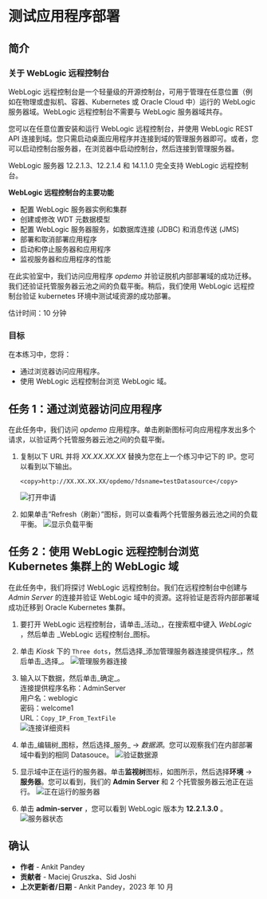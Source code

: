 # 测试应用程序部署

## 简介

### 关于 WebLogic 远程控制台

WebLogic 远程控制台是一个轻量级的开源控制台，可用于管理在任意位置（例如在物理或虚拟机、容器、Kubernetes 或 Oracle Cloud 中）运行的 WebLogic 服务器域。WebLogic 远程控制台不需要与 WebLogic 服务器域共存。

您可以在任意位置安装和运行 WebLogic 远程控制台，并使用 WebLogic REST API 连接到域。您只需启动桌面应用程序并连接到域的管理服务器即可。或者，您可以启动控制台服务器，在浏览器中启动控制台，然后连接到管理服务器。

WebLogic 服务器 12.2.1.3、12.2.1.4 和 14.1.1.0 完全支持 WebLogic 远程控制台。

**WebLogic 远程控制台的主要功能**

*   配置 WebLogic 服务器实例和集群
*   创建或修改 WDT 元数据模型
*   配置 WebLogic 服务器服务，如数据库连接 (JDBC) 和消息传送 (JMS)
*   部署和取消部署应用程序
*   启动和停止服务器和应用程序
*   监视服务器和应用程序的性能

在此实验室中，我们访问应用程序 _opdemo_ 并验证脱机内部部署域的成功迁移。我们还验证托管服务器云池之间的负载平衡。稍后，我们使用 WebLogic 远程控制台验证 kubernetes 环境中测试域资源的成功部署。

估计时间：10 分钟

### 目标

在本练习中，您将：

*   通过浏览器访问应用程序。
*   使用 WebLogic 远程控制台浏览 WebLogic 域。

## 任务 1：通过浏览器访问应用程序

在此任务中，我们访问 _opdemo_ 应用程序。单击刷新图标可向应用程序发出多个请求，以验证两个托管服务器云池之间的负载平衡。

1.  复制以下 URL 并将 _XX.XX.XX.XX_ 替换为您在上一个练习中记下的 IP。您可以看到以下输出。
    
        <copy>http://XX.XX.XX.XX/opdemo/?dsname=testDatasource</copy>
        
    
    ![打开申请](images/open-application.png)
    
2.  如果单击“Refresh（刷新）”图标，则可以查看两个托管服务器云池之间的负载平衡。 ![显示负载平衡](images/show-load-balancing.png)
    

## 任务 2：使用 WebLogic 远程控制台浏览 Kubernetes 集群上的 WebLogic 域

在此任务中，我们将探讨 WebLogic 远程控制台。我们在远程控制台中创建与 _Admin Server_ 的连接并验证 WebLogic 域中的资源。这将验证是否将内部部署域成功迁移到 Oracle Kubernetes 集群。

1.  要打开 WebLogic 远程控制台，请单击_活动_，在搜索框中键入 _WebLogic_ ，然后单击 _WebLogic 远程控制台_图标。
    
2.  单击 _Kiosk_ 下的 `Three dots`，然后选择_添加管理服务器连接提供程序_，然后单击_选择_。 ![管理服务器连接](images/adminserver-connection.png)
    
3.  输入以下数据，然后单击_确定_。  
    连接提供程序名称：AdminServer  
    用户名：weblogic  
    密码：welcome1  
    URL：`Copy_IP_From_TextFile`  
    ![连接详细资料](images/connection-details.png)
    
4.  单击_编辑树_图标，然后选择_服务_ -> _数据源_。您可以观察我们在内部部署域中看到的相同 Datasouce。 ![验证数据源](images/verify-datasources.png)
    
5.  显示域中正在运行的服务器。单击**监视树**图标，如图所示，然后选择**环境** -> **服务器**。您可以看到，我们的 **Admin Server** 和 2 个托管服务器云池正在运行。 ![正在运行的服务器](images/running-server-status.png)
    
6.  单击 **admin-server** ，您可以看到 WebLogic 版本为 **12.2.1.3.0** 。 ![服务器状态](images/wls-version.png)
    

## 确认

*   **作者** - Ankit Pandey
*   **贡献者** - Maciej Gruszka、Sid Joshi
*   **上次更新者/日期** - Ankit Pandey，2023 年 10 月
